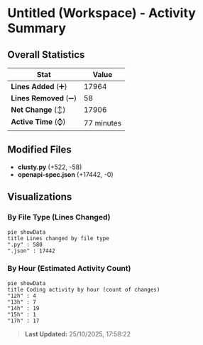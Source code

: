 # Untitled (Workspace) - Activity Summary 

## Overall Statistics

| Stat                   | Value                                                             |
| ---------------------- | ----------------------------------------------------------------- |
| **Lines Added** (➕)   | 17964                                          |
| **Lines Removed** (➖) | 58                                        |
| **Net Change** (↕)    | 17906                |
| **Active Time** (⌚)   | 77 minutes |


## Modified Files
- **clusty.py** (+522, -58)
- **openapi-spec.json** (+17442, -0)

## Visualizations

### By File Type (Lines Changed)

```mermaid
pie showData
title Lines changed by file type
".py" : 580
".json" : 17442
```

### By Hour (Estimated Activity Count)

```mermaid
pie showData
title Coding activity by hour (count of changes)
"12h" : 4
"13h" : 7
"14h" : 19
"15h" : 1
"17h" : 17
```


> **Last Updated:** 25/10/2025, 17:58:22